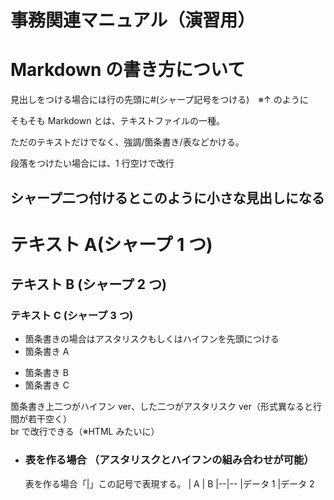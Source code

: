 # 事務関連マニュアル（演習用）

# Markdown の書き方について

見出しをつける場合には行の先頭に#(シャープ記号をつける)　※↑ のように

そもそも Markdown とは、テキストファイルの一種。

ただのテキストだけでなく、強調/箇条書き/表などかける。

段落をつけたい場合には、1 行空けで改行

## シャープ二つ付けるとこのように小さな見出しになる

# テキスト A(シャープ 1 つ)

## テキスト B (シャープ 2 つ)

### テキスト C (シャープ 3 つ)

- 箇条書きの場合はアスタリスクもしくはハイフンを先頭につける
- 箇条書き A

* 箇条書き B
* 箇条書き C

箇条書き上二つがハイフン ver、した二つがアスタリスク ver（形式異なると行間が若干空く）
<br> br で改行できる（※HTML みたいに）

- ### 表を作る場合 （アスタリスクとハイフンの組み合わせが可能）
  表を作る場合「|」この記号で表現する。
  | A | B
  |--|--
  |データ 1 |データ 2
